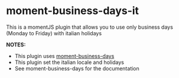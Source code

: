 # moment-business-days-it
This is a momentJS plugin that allows you to use only business days (Monday to Friday) with italian holidays

**NOTES:**
* This plugin uses [moment-business-days](https://github.com/kalmecak/moment-business-days)
* This plugin set the italian locale and holidays
* See moment-business-days for the documentation
